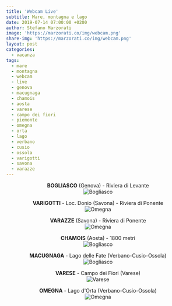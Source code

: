 ```yaml
---
title: 'Webcam Live'
subtitle: Mare, montagna e lago
date: 2019-07-14 07:00:00 +0200
author: Stefano Marzorati
image: 'https://marzorati.co/img/webcam.png'
share-img: 'https://marzorati.co/img/webcam.png'
layout: post
categories:
  - vacanza
tags:
  - mare
  - montagna
  - webcam
  - live
  - genova
  - macugnaga
  - chamois
  - aosta
  - varese
  - campo dei fiori
  - piemonte
  - omegna
  - orta
  - lago
  - verbano
  - cusio
  - ossola
  - varigotti
  - savona
  - varazze
---
```

<center><strong>BOGLIASCO</strong> (Genova) - Riviera di Levante</center>   
<center>
<img alt="Bogliasco" src="http://www.prolocobogliasco.it/webcam/current_hd.jpg">
</center>
<p></p>
<center><strong>VARIGOTTI</strong> - Loc. Donio (Savona) - Riviera di Ponente</center>   
<center>
<img alt="Omegna" src="http://varigottimeteo.altervista.org/webcam/FI9900P_00626E863C96/snap/webcam.php">
</center>
<p></p>
<center><strong>VARAZZE</strong> (Savona) - Riviera di Ponente</center>   
<center>
<img alt="Omegna" src="http://www.varazzewebcam.it/snapshot.jpg">
</center>
<p></p>
<center><strong>CHAMOIS</strong> (Aosta) - 1800 metri</center>   
<center>
<img alt="Bogliasco" src="http://www.comune.chamois.ao.it/wcam/webcam_images/chamois.jpg">
</center>
<p></p>
<center><strong>MACUGNAGA</strong> - Lago delle Fate (Verbano-Cusio-Ossola)</center>   
<center>
<img alt="Bogliasco" src="http://www.macugnaga-monterosa.it/images/webcams/lago-delle-fate.jpg/1024x768.jpg">
</center>
<p></p>
<center><strong>VARESE</strong> - Campo dei Fiori  (Varese)</center>   
<center>
<img alt="Varese" src="https://www.astrogeo.va.it/casciago/cdf1_hi.jpg">
</center>
<p></p>
<center><strong>OMEGNA</strong> - Lago d'Orta (Verbano-Cusio-Ossola)</center>   
<center>
<img alt="Omegna" src="http://webcam.neveazzurra.it/orta.jpg">
</center>
<p></p>
